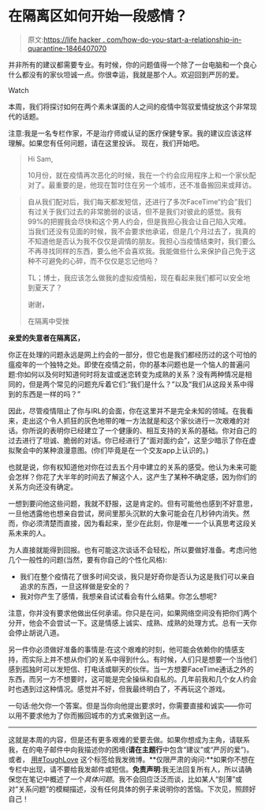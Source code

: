 # 在隔离区如何开始一段感情？

> 原文:[https://life hacker . com/how-do-you-start-a-relationship-in-quarantine-1846407070](https://lifehacker.com/how-do-you-start-a-relationship-in-quarantine-1846407070)

并非所有的建议都需要专业。有时候，你的问题值得一个除了一台电脑和一个良心什么都没有的家伙坦诚一点。你很幸运，我就是那个人。欢迎回到严厉的爱。

Watch

本周，我们将探讨如何在两个素未谋面的人之间的疫情中驾驭爱情绽放这个非常现代的话题。

注意:我是一名专栏作家，不是治疗师或认证的医疗保健专家。我的建议应该这样理解。如果您有任何问题，请在这里投诉。 现在，我们开始吧。

> Hi Sam,
> 
> 10月份，就在疫情再次恶化的时候，我在一个约会应用程序上和一个家伙配对了。最重要的是，他现在暂时住在另一个城市，还不准备搬回来或拜访。

> 自从我们配对后，我们每天都发短信，还进行了多次FaceTime“约会”我们有过关于我们过去的非常脆弱的谈话，但不是我们对彼此的感觉。我有99%的把握我会尽快和这个男人约会，但是我担心我会让自己陷入灾难。当我们还没有见面的时候，我不会要求他承诺，但是几个月过去了，我真的不知道他是否认为我不仅仅是调情的朋友。我担心当疫情结束时，我们要么不再寻找同样的东西，要么他不会喜欢我。我能做些什么来保护自己免于这种不可避免的心碎，而不仅仅是忘记他吗？
> 
> TL；博士，我应该怎么做我的虚拟疫情船，现在看起来我们都可以安全地到夏天了？
> 
> 谢谢，
> 
> 在隔离中受挫

**亲爱的失意者在隔离区，**

你正在处理的问题永远是网上约会的一部分，但它也是我们都经历过的这个可怕的瘟疫年的一个独特之处。即使在疫情之前，你的基本问题也是一个恼人的普遍问题:你如何以及何时知道何时将友谊或迷恋转变为成熟的关系？没有两种情况是相同的，但是两个常见的问题充斥着它们:“我们是什么？”以及“我们从这段关系中得到的东西是一样的吗？”

因此，尽管疫情阻止了你与IRL的会面，你在这里并不是完全未知的领域。在我看来，走出这个令人抓狂的灰色地带的唯一方法就是和这个家伙进行一次艰难的对话。你所说的表明你已经建立了一个健康的、相互支持的关系的基础。你对自己的过去进行了坦诚、脆弱的对话。你已经进行了“面对面约会”，这至少暗示了你在虚拟聚会中的某种浪漫意图。(你们毕竟是在一个交友app上认识的。)

也就是说，你有权知道他对你在过去五个月中建立的关系的感受。他认为未来可能会怎样？你花了大半年的时间去了解这个人，这产生了某种不确定感，因为你们的关系方向还没有确定。

一想到要问他这些问题，我就不舒服，这是肯定的。但有可能他也感到不好意思，一旦他透露他也想亲自尝试，房间里那头沉默的大象可能会在几秒钟内消失。然而，你必须清楚而直接，因为看起来，至少在此刻，你是唯一一个认真思考这段关系未来的人。

为人直接就能得到回报。也有可能这次谈话不会轻松，所以要做好准备。考虑问他几个一般性的问题(当然，要有你自己的个性化风格):

*   我们在整个疫情花了很多时间交谈，我只是好奇你是否认为这是我们可以亲自追求的东西，一旦这样做是安全的？
*   我对你产生了感情，我想亲自试试看会有什么结果。你怎么想呢?

注意，你并没有要求他做出任何承诺。你只是在问，如果网络空间没有把你们两个分开，他会不会尝试一下。这是情感上诚实、成熟、成熟的处理方式。总有一天你会停止胡说八道。

另一件你必须做好准备的事情是:在这个艰难的时刻，他可能会依赖你的情感支持，而实际上并不想从你们的关系中得到什么。有时候，人们只是想要一个当他们感到孤独时可以发短信、打电话或聊天的伙伴。当一方想要FaceTime通话之外的东西，而另一方不想要时，这可能是完全操纵和自私的。几年前我和几个女人约会时也遇到过这种情况。感觉并不好，但我最终明白了，不再玩这个游戏。

一句话:他欠你一个答案。但是当你向他提出要求时，你需要直接和诚实——你可以用不要求他为了你而搬回城市的方式来做到这一点。

* * *

这就是本周的内容，但是还有更多艰难的爱要去做。如果你想成为主角，请联系我，在的电子邮件中向我描述你的困境(**请在主题行**中包含“建议”或“严厉的爱”)。或者， [用#ToughLove](https://twitter.com/mr_patrickallan) 这个标签给我发微博。**仅限严肃的询问:**如果你不想在专栏中出现，请不要给我发邮件或短信。**免责声明**:我无法回复所有人，所以请确保您在笔记中概述了一个*具体问题*。我不会回应泛泛而谈，比如某人“刻薄”或对“关系问题”的模糊描述，没有任何具体的例子来说明你的苦恼。下次见，照顾好自己！